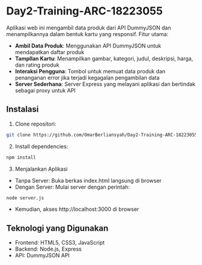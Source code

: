 # Day2-Training-ARC-18223055

Aplikasi web ini mengambil data produk dari API DummyJSON dan menampilkannya dalam bentuk kartu yang responsif. Fitur utama:

- **Ambil Data Produk**: Menggunakan API DummyJSON untuk mendapatkan daftar produk
- **Tampllan Kartu**: Menampilkan gambar, kategori, judul, deskripsi, harga, dan rating produk
- **Interaksi Pengguna**: Tombol untuk memuat data produk dan penanganan error jika terjadi kegagalan pengambilan data
- **Server Sederhana**: Server Express yang melayani aplikasi dan bertindak sebagai proxy untuk API

## Instalasi

1. Clone repositori:
```bash
git clone https://github.com/OmarBerliansyah/Day2-Training-ARC-18223055
```


2. Install dependencies:

```bash
npm install
```

3. Menjalankan Aplikasi

* Tanpa Server: Buka berkas index.html langsung di browser
* Dengan Server: Mulai server dengan perintah:
```bash
node server.js
```
* Kemudian, akses http://localhost:3000 di browser

## Teknologi yang Digunakan
* Frontend: HTML5, CSS3, JavaScript
* Backend: Node.js, Express
* API: DummyJSON API
